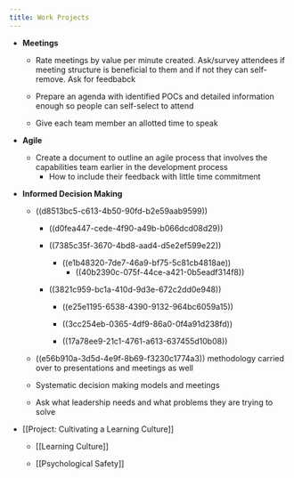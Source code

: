 ```yaml
---
title: Work Projects
---
```


- __Meetings__
	 - Rate meetings by value per minute created. Ask/survey attendees if meeting structure is beneficial to them and if not they can self-remove. Ask for feedbabck

	 - Prepare an agenda with identified POCs and detailed information enough so people can self-select to attend

	 - Give each team member an allotted time to speak

- __Agile__
	 - Create a document to outline an agile process that involves the capabilities team earlier in the development process
		 - How to include their feedback with little time commitment

- __Informed Decision Making__
	 - ((d8513bc5-c613-4b50-90fd-b2e59aab9599))
		 - ((d0fea447-cede-4f90-a49b-b066dcd08d29))

		 - ((7385c35f-3670-4bd8-aad4-d5e2ef599e22))
			 - ((e1b48320-7de7-46a9-bf75-5c81cb4818ae))
				 - ((40b2390c-075f-44ce-a421-0b5eadf314f8))

		 - ((3821c959-bc1a-410d-9d3e-672c2dd0e948))
			 - ((e25e1195-6538-4390-9132-964bc6059a15))

			 - ((3cc254eb-0365-4df9-86a0-0f4a91d238fd))

			 - ((17a78ee9-21c1-4761-a613-637455d10b08))

	 - ((e56b910a-3d5d-4e9f-8b69-f3230c1774a3)) methodology carried over to presentations and meetings as well

	 - Systematic decision making models and meetings

	 - Ask what leadership needs and what problems they are trying to solve

- [[Project: Cultivating a Learning Culture]]
	 - [[Learning Culture]]

	 - [[Psychological Safety]]
